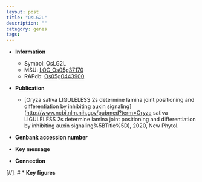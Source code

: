 ```yaml
---
layout: post
title: "OsLG2L"
description: ""
category: genes
tags: 
---
```


* **Information**  
    + Symbol: OsLG2L  
    + MSU: [LOC_Os05g37170](http://rice.uga.edu/cgi-bin/ORF_infopage.cgi?orf=LOC_Os05g37170)  
    + RAPdb: [Os05g0443900](http://rapdb.dna.affrc.go.jp/viewer/gbrowse_details/irgsp1?name=Os05g0443900)  

* **Publication**  
    + [Oryza sativa LIGULELESS 2s determine lamina joint positioning and differentiation by inhibiting auxin signaling](http://www.ncbi.nlm.nih.gov/pubmed?term=Oryza sativa LIGULELESS 2s determine lamina joint positioning and differentiation by inhibiting auxin signaling%5BTitle%5D), 2020, New Phytol.

* **Genbank accession number**  

* **Key message**  

* **Connection**  

[//]: # * **Key figures**  


